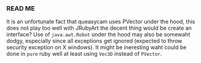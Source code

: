 ### READ ME ###

It is an unfortunate fact that queasycam uses PVector under the hood, this does not play too well with JRubyArt the decent thing would be create an interface? Use of `java.awt.Robot` under the hood may also be somewaht dodgy, especially since all exceptions get ignored (expected to throw security exception on X windows). It might be ineresting waht could be done in `pure` ruby well at least using `Vec3D` instead of `PVector`.
